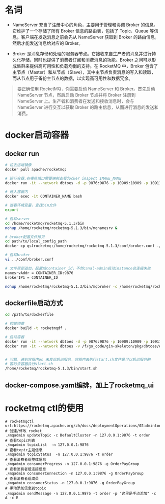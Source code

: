 # 名词
- NameServer 充当了注册中心的角色，主要用于管理和协调 Broker 的信息。它维护了一个存储了所有 Broker 信息的路由表，包括了 Topic、Queue 等信息。客户端在发送消息之前会先从 NameServer 获取到 Broker 的路由信息，然后才能发送消息给对应的 Broker。

- Broker 是消息存储和处理的服务器节点。它接收来自生产者的消息并进行持久化存储，同时也提供了消费者订阅和消费消息的功能。Broker 之间可以形成集群来提供高可用性和负载均衡的支持。在 RocketMQ 中，Broker 包含了主节点（Master）和从节点（Slave），其中主节点负责消息的写入和读取，而从节点用于备份主节点的数据，以实现高可用性和数据冗余。
> 要正确使用 RocketMQ，你需要启动 NameServer 和 Broker。首先启动 NameServer 节点，然后启动 Broker 节点并将 Broker 注册到 NameServer 上。生产者和消费者在发送和接收消息时，会与 NameServer 进行交互以获取 Broker 的路由信息，从而进行消息的发送和消费。

# docker启动容器
## docker run
```bash
# 拉去远端镜像
docker pull apache/rocketmq:

# 运行容器,有哪些端口需要映射去看docker inspect IMAGE_NAME
docker run -it --network dbtoes -d -p 9876:9876 -p 10909:10909 -p 10911:10911 -p 10912:10912 --name=qslrocketmq apache/rocketmq bash

# 进入容器内
docker exec -it CONTAINER_NAME bash

# 查看环境变量，查找bin文件
export 

# 启动server
cd /home/rocketmq/rocketmq-5.1.3/bin
nohup /home/rocketmq/rocketmq-5.1.3/bin/mqnamesrv &

# broker配置文件拷贝
cd path/to/local_config_path
docker cp qslrocketmq:/home/rocketmq/rocketmq-5.1.3/conf/broker.conf ./

# 启动broker
vi ../conf/broker.conf

# 文件尾部追加，配置成container_id，不然canal-admin启动instance会连接失败
namesrvAddr = CONTAINER_ID:9876 
brokerIP1 = CONTAINER_ID

nohup /home/rocketmq/rocketmq-5.1.3/bin/mqbroker -c /home/rocketmq/rocketmq-5.1.3/conf/broker.conf &

```

##  dockerfile启动方式
```bash
cd /path/to/dockerfile

# 构建镜像
docker build -t rocketmqdf .

# 启动容器
docker run -it --network dbtoes -d -p 9876:9876 -p 10909:10909 -p 10911:10911 -p 10912:10912 --name=qslrocketmq rocketmqdf bash
docker run -it --network dbtoes -v /f/go_code/gin-skeleton/pkg/dbtoes/docker/rocketmq/broker.conf:/home/rocketmq/rocketmq-5.1.3/conf/broker.conf -v /f/go_code/gin-skeleton/pkg/dbtoes/docker/rocketmq/start.sh:/home/rocketmq/rocketmq-5.1.3/bin/start.sh  -d -p 9876:9876 -p 10909:10909 -p 10911:10911 -p 10912:10912 --name=qslrocketmq rocketmqdf bash


# 问题，进到容器内ps 未发现启动服务，容器内去执行start.sh文件是可以启动服务的 
# 暂时去容器执行start.sh
/home/rocketmq/rocketmq-5.1.3/bin/start.sh

```


## docker-compose.yaml编排，加上了rocketmq_ui

# rocketmq ctl的使用
```shell
# rocketmqctl url:https://rocketmq.apache.org/zh/docs/deploymentOperations/02admintool
# 创建/修改 rocket
./mqadmin updateTopic -c DefaultCluster -n 127.0.0.1:9876 -t order
# 查看topic列表
./mqadmin topicList  -n 127.0.0.1:9876
# 查看topic主题信息
./mqadmin topicStatus  -n 127.0.0.1:9876 -t order
# 查看消费者组整体信息
./mqadmin consumerProgress -n 127.0.0.1:9876 -g OrderPayGroup
# 查看消费者组连接信息
./mqadmin consumerConnection -n 127.0.0.1:9876 -g OrderPayGroup
# 查看消费者组成员
./mqadmin consumerStatus -n 127.0.0.1:9876 -g OrderPayGroup
# 手动添加信息到topic
./mqadmin sendMessage -n 127.0.0.1:9876 -t order -p "这里是手动添加" -c A -c B
```
```